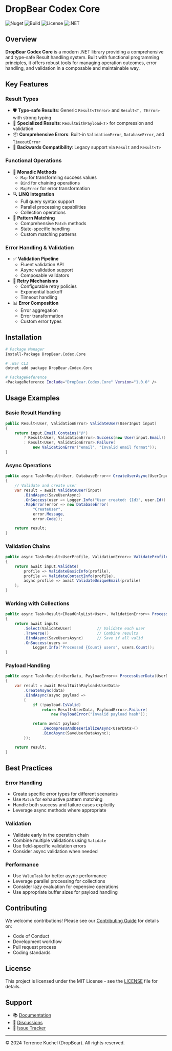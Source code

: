 # DropBear Codex Core

![Nuget](https://img.shields.io/nuget/v/DropBear.Codex.Core?style=flat-square)
![Build](https://img.shields.io/github/actions/workflow/status/tkuchel/DropBear.Codex/core.yml?branch=main&style=flat-square)
![License](https://img.shields.io/github/license/tkuchel/DropBear.Codex?style=flat-square)
![.NET](https://img.shields.io/badge/.NET-8.0-512BD4?style=flat-square)

## Overview

**DropBear Codex Core** is a modern .NET library providing a comprehensive and type-safe Result handling system. Built with functional programming principles, it offers robust tools for managing operation outcomes, error handling, and validation in a composable and maintainable way.

## Key Features

### Result Types
- 🛡️ **Type-safe Results**: Generic `Result<TError>` and `Result<T, TError>` with strong typing
- 🔄 **Specialized Results**: `ResultWithPayload<T>` for compression and validation
- 📦 **Comprehensive Errors**: Built-in `ValidationError`, `DatabaseError`, and `TimeoutError`
- 🔗 **Backwards Compatibility**: Legacy support via `Result` and `Result<T>`

### Functional Operations
- 🔄 **Monadic Methods**
    - `Map` for transforming success values
    - `Bind` for chaining operations
    - `MapError` for error transformation
- 🔍 **LINQ Integration**
    - Full query syntax support
    - Parallel processing capabilities
    - Collection operations
- 🎯 **Pattern Matching**
    - Comprehensive `Match` methods
    - State-specific handling
    - Custom matching patterns

### Error Handling & Validation
- ✅ **Validation Pipeline**
    - Fluent validation API
    - Async validation support
    - Composable validators
- 🔄 **Retry Mechanisms**
    - Configurable retry policies
    - Exponential backoff
    - Timeout handling
- 📊 **Error Composition**
    - Error aggregation
    - Error transformation
    - Custom error types

## Installation

```bash
# Package Manager
Install-Package DropBear.Codex.Core

# .NET CLI
dotnet add package DropBear.Codex.Core

# PackageReference
<PackageReference Include="DropBear.Codex.Core" Version="1.0.0" />
```

## Usage Examples

### Basic Result Handling
```csharp
public Result<User, ValidationError> ValidateUser(UserInput input)
{
    return input.Email.Contains("@")
        ? Result<User, ValidationError>.Success(new User(input.Email))
        : Result<User, ValidationError>.Failure(
            new ValidationError("email", "Invalid email format"));
}
```

### Async Operations
```csharp
public async Task<Result<User, DatabaseError>> CreateUserAsync(UserInput input)
{
    // Validate and create user
    var result = await ValidateUser(input)
        .BindAsync(SaveUserAsync)
        .OnSuccess(user => Logger.Info("User created: {Id}", user.Id))
        .MapError(error => new DatabaseError(
            "CreateUser",
            error.Message,
            error.Code));

    return result;
}
```

### Validation Chains
```csharp
public async Task<Result<UserProfile, ValidationError>> ValidateProfile(UserProfileInput input)
{
    return await input.Validate(
        profile => ValidateBasicInfo(profile),
        profile => ValidateContactInfo(profile),
        async profile => await ValidateUniqueEmail(profile)
    );
}
```

### Working with Collections
```csharp
public async Task<Result<IReadOnlyList<User>, ValidationError>> ProcessUsers(IEnumerable<UserInput> inputs)
{
    return await inputs
        .Select(ValidateUser)           // Validate each user
        .Traverse()                     // Combine results
        .BindAsync(SaveUsersAsync)      // Save if all valid
        .OnSuccess(users => 
            Logger.Info("Processed {Count} users", users.Count));
}
```

### Payload Handling
```csharp
public async Task<Result<UserData, PayloadError>> ProcessUserData(UserData data)
{
    var result = await ResultWithPayload<UserData>
        .CreateAsync(data)
        .BindAsync(async payload => 
        {
            if (!payload.IsValid)
                return Result<UserData, PayloadError>.Failure(
                    new PayloadError("Invalid payload hash"));

            return await payload
                .DecompressAndDeserializeAsync<UserData>()
                .BindAsync(SaveUserDataAsync);
        });

    return result;
}
```

## Best Practices

### Error Handling
- Create specific error types for different scenarios
- Use `Match` for exhaustive pattern matching
- Handle both success and failure cases explicitly
- Leverage async methods where appropriate

### Validation
- Validate early in the operation chain
- Combine multiple validations using `Validate`
- Use field-specific validation errors
- Consider async validation when needed

### Performance
- Use `ValueTask` for better async performance
- Leverage parallel processing for collections
- Consider lazy evaluation for expensive operations
- Use appropriate buffer sizes for payload handling

## Contributing

We welcome contributions! Please see our [Contributing Guide](CONTRIBUTING.md) for details on:
- Code of Conduct
- Development workflow
- Pull request process
- Coding standards

## License

This project is licensed under the MIT License - see the [LICENSE](LICENSE) file for details.

## Support

- 📚 [Documentation](https://docs.dropbear.codex.core)
- 💬 [Discussions](https://github.com/tkuchel/DropBear.Codex/discussions)
- 🐛 [Issue Tracker](https://github.com/tkuchel/DropBear.Codex/issues)

---

© 2024 Terrence Kuchel (DropBear). All rights reserved.
